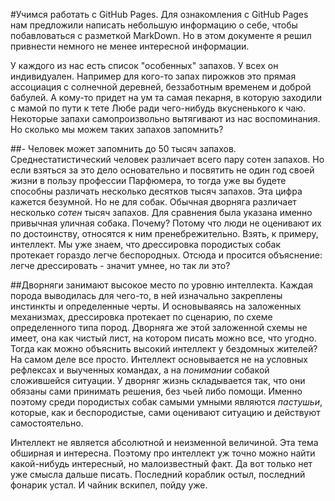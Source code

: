 #Учимся работать с GitHub Pages.
Для ознакомления с GitHub Pages нам предложили написать небольшую информацию о себе, чтобы побавловаться с разметкой MarkDown. Но в этом документе я решил привнести немного не менее интересной информации. 

У каждого из нас есть список "особенных" запахов. У всех он индивидуален. Например для кого-то запах пирожков это прямая ассоциация с солнечной деревней, беззаботным временем и доброй бабулей. А кому-то придет на ум та самая пекарня, в которую заходили с мамой по пути к тете Любе ради чего-нибудь вкусненького к чаю. Некоторые запахи самопроизвольно вытягивают из нас воспоминания. Но сколько мы можем таких запахов запомнить?

##- Человек может запомнить до 50 тысяч запахов.
Среднестатистический человек различает всего пару сотен запахов. Но если взяться за это дело основательно и посвятить не один год своей жизни в пользу профессии Парфюмера, то тогда уже вы будете способны различать несколько десятков тысяч запахов. Эта цифра кажется безумной. Но не для собак. Обычная дворняга различает несколько _сотен_ тысяч запахов. 
Для сравнения была указана именно привычная уличная собака. Почему? Потому что люди не оценивают их по достоинству, относятся к ним пренебрежительно. Взять, к примеру, интеллект. Мы уже знаем, что дрессировка породистых собак протекает гораздо легче беспородных. Отсюда и просится объяснение: легче дрессировать - значит умнее, но так ли это? 

##Дворняги занимают высокое место по уровню интеллекта.
Каждая порода выводилась для чего-то, в ней изначально закреплены инстинкты и определенные черты. И основываяясь на заложенных механизмах, дрессировка протекает по сценарию, по схеме определенного типа пород. Дворняга же этой заложенной схемы не имеет, она как чистый лист, на котором писать можно все, что угодно.
Тогда как можно объяснить высокий интеллект у бездомных жителей? На самом деле все просто. Интеллект основывается не на условных рефлексах и выученных командах, а на _понимании_ собакой сложившейся ситуации. У дворняг жизнь складывается так, что они обязаны сами принимать решения, без чьей либо помощи. Именно поэтому среди породистых собак самыми умными являются _пастушьи_, которые, как и беспородистые, сами оценивают ситуацию и действуют самостоятельно.

Интеллект не является абсолютной и неизменной величиной. Эта тема обширная и интересна. Поэтому про интеллект уж точно можно найти какой-нибудь интересный, но малоизвестный факт. Да вот только нет уже смысла дальше писать. Последний кораблик остыл, последний фонарик устал. И чайник вскипел, пойду уже.